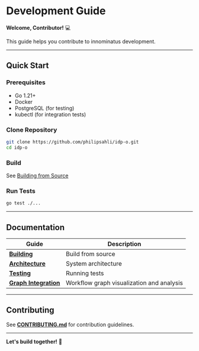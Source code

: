 # Development Guide

**Welcome, Contributor!** 💻

This guide helps you contribute to innominatus development.

---

## Quick Start

### Prerequisites

- Go 1.21+
- Docker
- PostgreSQL (for testing)
- kubectl (for integration tests)

### Clone Repository

```bash
git clone https://github.com/philipsahli/idp-o.git
cd idp-o
```

### Build

See [Building from Source](building.md)

### Run Tests

```bash
go test ./...
```

---

## Documentation

| Guide | Description |
|-------|-------------|
| **[Building](building.md)** | Build from source |
| **[Architecture](architecture.md)** | System architecture |
| **[Testing](testing.md)** | Running tests |
| **[Graph Integration](graph-integration.md)** | Workflow graph visualization and analysis |

---

## Contributing

See **[CONTRIBUTING.md](../../CONTRIBUTING.md)** for contribution guidelines.

---

**Let's build together!** 🚀
